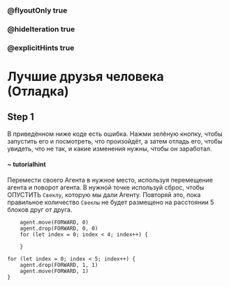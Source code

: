 ### @flyoutOnly true
### @hideIteration true
### @explicitHints true

# Лучшие друзья человека (Отладка)

## Step 1
В приведённом ниже коде есть ошибка. Нажми зелёную кнопку, чтобы запустить его и посмотреть, что произойдёт, а затем отладь его, чтобы увидеть, что не так, и какие изменения нужны, чтобы он заработал.

#### ~ tutorialhint
Перемести своего Агента в нужное место, используя перемещение агента и поворот агента. В нужной точке используй сброс, чтобы ОПУСТИТЬ `Свеклу`, которую мы дали Агенту. Повторяй это, пока правильное количество `Свеклы` не будет размещено на расстоянии 5 блоков друг от друга.

```ghost
    agent.move(FORWARD, 0)
    agent.drop(FORWARD, 0, 0)
    for (let index = 0; index < 4; index++) {
    	
    }
```
```template
for (let index = 0; index < 5; index++) {
    agent.drop(FORWARD, 1, 1)
    agent.move(FORWARD, 1)
}
```
```package
```
